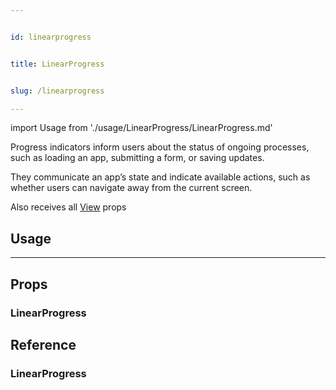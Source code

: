 ```yaml
---


id: linearprogress


title: LinearProgress


slug: /linearprogress

---
```




import Usage from './usage/LinearProgress/LinearProgress.md'



Progress indicators inform users about the status of ongoing processes, such as loading an app, submitting a form, or saving updates.

They communicate an app’s state and indicate available actions, such as whether users can navigate away from the current screen.

Also receives all [View](https://reactnative.dev/docs/view#props) props



## Usage


<Usage />

---


## Props

### LinearProgress




## Reference

### LinearProgress

